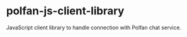 # polfan-js-client-library
JavaScript client library to handle connection with Polfan chat service.

